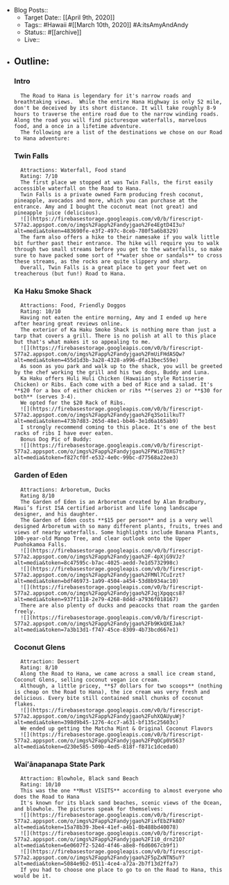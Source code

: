 - Blog Posts:: 
    - Target Date:: [[April 9th, 2020]] 
    - Tags:: #Hawaii #[[March 10th, 2020]] #A:itsAmyAndAndy
    - Status:: #[[archive]]
    - Live:: 
- ## Outline:
    ### Intro
        The Road to Hana is legendary for it's narrow roads and breathtaking views.  While the entire Hana Highway is only 52 mile, don't be deceived by its short distance. It will take roughly 8-9 hours to traverse the entire road due to the narrow winding roads. Along the road you will find picturesque waterfalls, marvelous food, and a once in a lifetime adventure. 
        The following are a list of the destinations we chose on our Road to Hana adventure:
    ### Twin Falls
        Attractions: Waterfall, Food stand
        Rating: 7/10
        The first place we stopped at was Twin Falls, the first easily accessible waterfall on the Road to Hana. 
        Twin Falls is a private owned Farm producing fresh coconut, pineapple, avocados and more, which you can purchase at the entrance. Amy and I bought the coconut meat (not great) and pineapple juice (delicious).
        ![](https://firebasestorage.googleapis.com/v0/b/firescript-577a2.appspot.com/o/imgs%2Fapp%2Fandyjgao%2Fe4EgtD4I3u?alt=media&token=483690fe-e3f2-497c-8ceb-780f5a6b8329)
        The farm also offers a hike to their namesake if you walk little bit further past their entrance. The hike will require you to walk through two small streams before you get to the waterfalls, so make sure to have packed some sort of **water shoe or sandals** to cross these streams, as the rocks are quite slippery and sharp. 
        Overall, Twin Falls is a great place to get your feet wet on treacherous (but fun!) Road to Hana.
    ### Ka Haku Smoke Shack
        Attractions: Food, Friendly Doggos
        Rating: 10/10
        Having not eaten the entire morning, Amy and I ended up here after hearing great reviews online.
        The exterior of Ka Haku Smoke Shack is nothing more than just a tarp that covers a grill. There is no polish at all to this place but that's what makes it so appealing to me. 
        ![](https://firebasestorage.googleapis.com/v0/b/firescript-577a2.appspot.com/o/imgs%2Fapp%2Fandyjgao%2FmUiFHdASQw?alt=media&token=455d1d3b-3a28-4328-a996-dfa13bec559e)
        As soon as you park and walk up to the shack, you will be greeted by the chef working the grill and his two dogs, Buddy and Luna. 
        Ka Haku offers Huli Huli Chicken (Hawaiian style Rotisserie Chicken) or Ribs. Each come with a bed of Rice and a salad. It's **$20 for a box of either chicken or ribs **(serves 2) or **$30 for both** (serves 3-4).
        We opted for the $20 Rack of Ribs.
        ![](https://firebasestorage.googleapis.com/v0/b/firescript-577a2.appspot.com/o/imgs%2Fapp%2Fandyjgao%2Fq3So1ilkuT?alt=media&token=473b7d83-265d-48e1-bb46-3e1d6a165ab9)
        I strongly recommend coming to this place. It's one of the best racks of ribs I have ever eaten.
        Bonus Dog Pic of Buddy:
        ![](https://firebasestorage.googleapis.com/v0/b/firescript-577a2.appspot.com/o/imgs%2Fapp%2Fandyjgao%2FPWie7DXG7t?alt=media&token=f827cf0f-e532-4e0c-99bc-d77568a22ee3)
    ### Garden of Eden
        Attractions: Arboretum, Ducks 
        Rating 8/10
        The Garden of Eden is an Arboretum created by Alan Bradbury, Maui’s first ISA certified arborist and life long landscape designer, and his daughter.
        The Garden of Eden costs **$15 per person** and is a very well designed Arboretum with so many different plants, fruits, trees and views of nearby waterfalls. Some highlights include Banana Plants, 100-year-old Mango Tree, and clear outlook onto the Upper Puohokamoa Falls. 
        ![](https://firebasestorage.googleapis.com/v0/b/firescript-577a2.appspot.com/o/imgs%2Fapp%2Fandyjgao%2F-4pXjG9VJz?alt=media&token=8c47595c-b7ac-4025-aedd-7e1d5732998c)
        ![](https://firebasestorage.googleapis.com/v0/b/firescript-577a2.appspot.com/o/imgs%2Fapp%2Fandyjgao%2FMNl7CuIrzt?alt=media&token=bdf46973-1a99-4504-a454-53d8b934ac10) 
        ![](https://firebasestorage.googleapis.com/v0/b/firescript-577a2.appspot.com/o/imgs%2Fapp%2Fandyjgao%2FJqjXpqqcs8?alt=media&token=937f1118-2e79-4268-8d4d-a7936f018167)
        There are also plenty of ducks and peacocks that roam the garden freely.
        ![](https://firebasestorage.googleapis.com/v0/b/firescript-577a2.appspot.com/o/imgs%2Fapp%2Fandyjgao%2Fb9KkQXEJak?alt=media&token=7a3b13d1-f747-45ce-8309-4b73bcd667e1)
    ### Coconut Glens
        Attraction: Dessert
        Rating: 8/10
        Along the Road to Hana, we came across a small ice cream stand, Coconut Glens, selling coconut vegan ice cream.
        Although, a little pricey, **$7 dollars for two scoops** (nothing is cheap on the Road to Hana), the ice cream was very fresh and delicious. Every bite still contained small chunks of coconut flakes.
        ![](https://firebasestorage.googleapis.com/v0/b/firescript-577a2.appspot.com/o/imgs%2Fapp%2Fandyjgao%2FuhXQAUyuWj?alt=media&token=398d9b45-1276-4cc7-a631-bf135c25603c)
        We ended up getting the Matcha Mint & Original Coconut Flavors
        ![](https://firebasestorage.googleapis.com/v0/b/firescript-577a2.appspot.com/o/imgs%2Fapp%2Fandyjgao%2FPqOCp0V563?alt=media&token=d230e585-509b-4ed5-818f-f871c1dceda0)
    ### Waiʻānapanapa State Park
        Attraction: Blowhole, Black sand Beach
        Rating: 10/10
        This was the one **Must VISITS** according to almost everyone who does the Road to Hana
        It's known for its black sand beaches, scenic views of the Ocean, and blowhole. The pictures speak for themselves:
        ![](https://firebasestorage.googleapis.com/v0/b/firescript-577a2.appspot.com/o/imgs%2Fapp%2Fandyjgao%2FixfEbZFk8O?alt=media&token=15a78b39-3be4-41ef-a4b1-0b488bd40078)
        ![](https://firebasestorage.googleapis.com/v0/b/firescript-577a2.appspot.com/o/imgs%2Fapp%2Fandyjgao%2FIi0_drn21O?alt=media&token=6e0607f2-524d-4f46-a8e8-f6d6067cb9f1)
        ![](https://firebasestorage.googleapis.com/v0/b/firescript-577a2.appspot.com/o/imgs%2Fapp%2Fandyjgao%2F5pZxNTN5uY?alt=media&token=5084e9b2-0511-4ce4-a72a-2b7f13d2ffa7)
        If you had to choose one place to go to on the Road to Hana, this would be it. 
